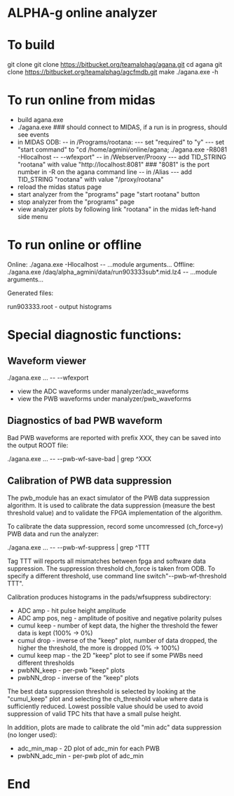 # ALPHA-g online analyzer

# To build

git clone git clone https://bitbucket.org/teamalphag/agana.git
cd agana
git clone https://bitbucket.org/teamalphag/agcfmdb.git
make
./agana.exe -h

# To run online from midas

- build agana.exe
- ./agana.exe ### should connect to MIDAS, if a run is in progress, should see events
- in MIDAS ODB:
-- in /Programs/rootana:
--- set "required" to "y"
--- set "start command" to "cd /home/agmini/online/agana; ./agana.exe -R8081 -Hlocalhost -- --wfexport"
-- in /Webserver/Prooxy
--- add TID_STRING "rootana" with value "http://localhost:8081" ### "8081" is the port number in -R on the agana command line
-- in /Alias
--- add TID_STRING "rootana" with value "/proxy/rootana"
- reload the midas status page
- start analyzer from the "programs" page "start rootana" button
- stop analyzer from the "programs" page
- view analyzer plots by following link "rootana" in the midas left-hand side menu

# To run online or offline

Online: ./agana.exe -Hlocalhost -- ...module arguments...
Offline: ./agana.exe /daq/alpha_agmini/data/run903333sub*.mid.lz4 -- ...module arguments...

Generated files:

run903333.root - output histograms

# Special diagnostic functions:

## Waveform viewer

./agana.exe ... -- --wfexport

- view the ADC waveforms under manalyzer/adc_waveforms
- view the PWB waveforms under manalyzer/pwb_waveforms

## Diagnostics of bad PWB waveform

Bad PWB waveforms are reported with prefix XXX, they can
be saved into the output ROOT file:

./agana.exe ... -- --pwb-wf-save-bad | grep ^XXX

## Calibration of PWB data suppression

The pwb_module has an exact simulator of the PWB data suppression algorithm. It is used
to calibrate the data suppression (measure the best threshold value) and
to validate the FPGA implementation of the algorithm.

To calibrate the data suppression, record some uncomressed (ch_force=y) PWB data
and run the analyzer:

./agana.exe ... -- --pwb-wf-suppress | grep ^TTT

Tag TTT will reports all mismatches between fpga and software data suppression. The suppression
threshold ch_force is taken from ODB. To specify a different threshold, use command
line switch"--pwb-wf-threshold TTT".

Calibration produces histograms in the pads/wfsuppress subdirectory:

- ADC amp - hit pulse height amplitude
- ADC amp pos, neg - amplitude of positive and negative polarity pulses
- cumul keep - number of kept data, the higher the threshold the fewer data is kept (100% -> 0%)
- cumul drop - inverse of the "keep" plot, number of data dropped, the higher the threshold, the more is dropped (0% -> 100%)
- cumul keep map - the 2D "keep" plot to see if some PWBs need different thresholds
- pwbNN_keep - per-pwb "keep" plots
- pwbNN_drop - inverse of the "keep" plots

The best data suppression threshold is selected by looking at the "cumul_keep" plot
and selecting the ch_threshold value where data is sufficiently reduced. Lowest possible
value should be used to avoid suppression of valid TPC hits that have a small pulse height.

In addition, plots are made to calibrate the old "min adc" data suppression (no longer used):

- adc_min_map - 2D plot of adc_min for each PWB
- pwbNN_adc_min - per-pwb plot of adc_min

# End
